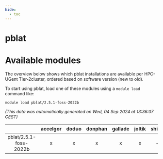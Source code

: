 ```yaml
---
hide:
  - toc
---
```


pblat
=====

# Available modules


The overview below shows which pblat installations are available per HPC-UGent Tier-2cluster, ordered based on software version (new to old).

To start using pblat, load one of these modules using a `module load` command like:

```shell
module load pblat/2.5.1-foss-2022b
```

*(This data was automatically generated on Wed, 04 Sep 2024 at 13:36:07 CEST)*  

| |accelgor|doduo|donphan|gallade|joltik|shinx|skitty|
| :---: | :---: | :---: | :---: | :---: | :---: | :---: | :---: |
|pblat/2.5.1-foss-2022b|x|x|x|x|x|-|x|
